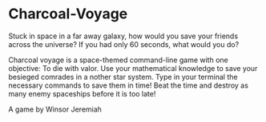 # Charcoal-Voyage
Stuck in space in a far away galaxy, how would you save your friends across the universe?
If you had only 60 seconds, what would you do?

Charcoal voyage is a space-themed command-line game with one objective: To die with valor.
Use your mathematical knowledge to save your besieged comrades in a nother star system.
Type in your terminal the necessary commands to save them in time!
Beat the time and destroy as many enemy spaceships before it is too late!

A game by Winsor Jeremiah